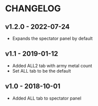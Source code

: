 # CHANGELOG

## v1.2.0 - 2022-07-24

- Expands the spectator panel by default

## v1.1 - 2019-01-12

- Added ALL2 tab with army metal count
- Set ALL tab to be the default

## v1.0 - 2018-10-01

- Added ALL tab to spectator panel
